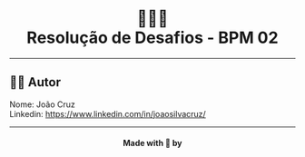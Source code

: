<h1 align="center">
🧑‍🚀🚀<br>Resolução de Desafios - BPM 02
</h1>

---

## 👨‍💻 Autor

Nome: João Cruz<br>Linkedin: https://www.linkedin.com/in/joaosilvacruz/

---

<h4 align=center>Made with 💚 by <a href="https://gith